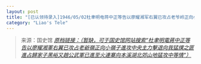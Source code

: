 ```yaml
---
layout: post
title: "[已认领待录入]1946/05/02杜聿明电蒋中正等告以廖耀湘军右翼已攻占老爷岭正向小岭子进攻中央主力击退向我猛扑之匪进占归家子黑峪又赵公武军已进至火连寨向本溪湖北郊山地猛攻中等情"
category: "Liao's Tele"
---
```



> 来源：国史馆 [*原档链接：（暂缺，可于国史馆网站搜索“杜聿明電蔣中正等告以廖耀湘軍右翼已攻占老爺嶺正向小嶺子進攻中央主力擊退向我猛撲之匪進占歸家子黑峪又趙公武軍已進至火連寨向本溪湖北郊山地猛攻中等情“）*]()
